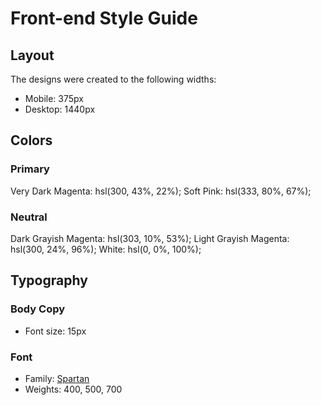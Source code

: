 # Front-end Style Guide

## Layout

The designs were created to the following widths:

- Mobile: 375px
- Desktop: 1440px

## Colors

### Primary

Very Dark Magenta: hsl(300, 43%, 22%);
Soft Pink: hsl(333, 80%, 67%);

### Neutral

Dark Grayish Magenta: hsl(303, 10%, 53%);
Light Grayish Magenta: hsl(300, 24%, 96%);
White: hsl(0, 0%, 100%);

## Typography

### Body Copy

- Font size: 15px

### Font

- Family: [Spartan](https://fonts.google.com/specimen/Spartan)
- Weights: 400, 500, 700
